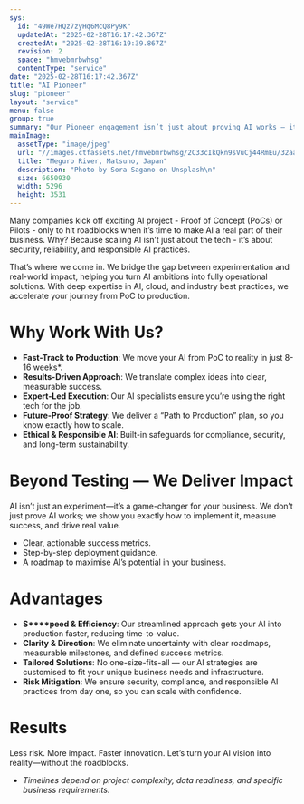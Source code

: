 ```yaml
---
sys:
  id: "49We7HQz7zyHq6McQ8Py9K"
  updatedAt: "2025-02-28T16:17:42.367Z"
  createdAt: "2025-02-28T16:19:39.867Z"
  revision: 2
  space: "hmvebmrbwhsg"
  contentType: "service"
date: "2025-02-28T16:17:42.367Z"
title: "AI Pioneer"
slug: "pioneer"
layout: "service"
menu: false
group: true
summary: "Our Pioneer engagement isn’t just about proving AI works — it’s about unlocking its full potential for your unique business challenges. With deep expertise in AI and real-world industry applications, we move beyond theory to deliver measurable, impactful results. We help you turn AI possibilities into real business value—faster and smarter.\n"
mainImage:
  assetType: "image/jpeg"
  url: "//images.ctfassets.net/hmvebmrbwhsg/2C33cIkQkn9sVuCj44RmEu/32aaf14266fd48be8b15131b77d31453/sora-sagano-8sOZJ8JF0S8-unsplash.jpg"
  title: "Meguro River, Matsuno, Japan"
  description: "Photo by Sora Sagano on Unsplash\n"
  size: 6650930
  width: 5296
  height: 3531
---
```


Many companies kick off exciting AI project - Proof of Concept (PoCs) or Pilots - only to hit roadblocks when it’s time to make AI a real part of their business. Why? Because scaling AI isn’t just about the tech - it’s about security, reliability, and responsible AI practices.

That’s where we come in. We bridge the gap between experimentation and real-world impact, helping you turn AI ambitions into fully operational solutions. With deep expertise in AI, cloud, and industry best practices, we accelerate your journey from PoC to production.

# Why Work With Us?

- **Fast-Track to Production**: We move your AI from PoC to reality in just 8-16 weeks*.
- **Results-Driven Approach**: We translate complex ideas into clear, measurable success.
- **Expert-Led Execution**: Our AI specialists ensure you’re using the right tech for the job.
- **Future-Proof Strategy**: We deliver a “Path to Production” plan, so you know exactly how to scale.
- **Ethical & Responsible AI**: Built-in safeguards for compliance, security, and long-term sustainability.

# Beyond Testing — We Deliver Impact

AI isn’t just an experiment—it’s a game-changer for your business. We don’t just prove AI works; we show you exactly how to implement it, measure success, and drive real value.

- Clear, actionable success metrics.
- Step-by-step deployment guidance.
- A roadmap to maximise AI’s potential in your business.

# Advantages

- **S****peed & Efficiency**: Our streamlined approach gets your AI into production faster, reducing time-to-value.
- **Clarity & Direction**: We eliminate uncertainty with clear roadmaps, measurable milestones, and defined success metrics.
- **Tailored Solutions**: No one-size-fits-all — our AI strategies are customised to fit your unique business needs and infrastructure.
- **Risk Mitigation**: We ensure security, compliance, and responsible AI practices from day one, so you can scale with confidence.

# Results

Less risk. More impact. Faster innovation. Let’s turn your AI vision into reality—without the roadblocks.

* _Timelines depend on project complexity, data readiness, and specific business requirements._

